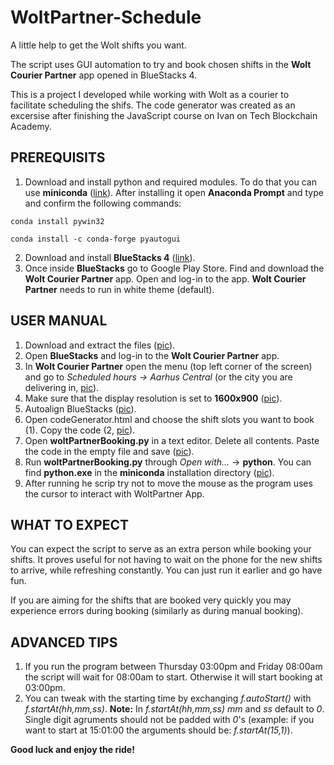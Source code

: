 # WoltPartner-Schedule
A little help to get the Wolt shifts you want.

The script uses GUI automation to try and book chosen shifts in the **Wolt Courier Partner** app opened in BlueStacks 4.

This is a project I developed while working with Wolt as a courier to facilitate scheduling the shifs.
The code generator was created as an excersise after finishing the JavaScript course on Ivan on Tech Blockchain Academy.

<h2>PREREQUISITS</h2>

  1. Download and install python and required modules. To do that you can use **miniconda**
  (<a href="https://docs.conda.io/en/latest/miniconda.html">link<a>). After installing it open <b>Anaconda Prompt</b> and type and confirm the following commands:

  <code>conda install pywin32</code>

  <code>conda install -c conda-forge pyautogui</code>

  2. Download and install **BlueStacks 4** (<a href="https://www.bluestacks.com/download.html">link</a>).
  3. Once inside **BlueStacks** go to Google Play Store. Find and download the **Wolt Courier Partner** app. Open and log-in to the app. **Wolt Courier Partner** needs to run in white theme (default).

<h2>USER MANUAL</h2>

  1. Download and extract the files (<a href="https://github.com/lopotras/WoltPartner-Schedule/blob/main/manuals/downloadRepo.png">pic</a>).
  2. Open **BlueStacks** and log-in to the **Wolt Courier Partner** app.
  3. In **Wolt Courier Partner** open the menu (top left corner of the screen) and go to _Scheduled hours -> Aarhus Central_ (or the city you are delivering in, <a href="https://github.com/lopotras/WoltPartner-Schedule/blob/main/manuals/scheduledHours.png">pic</a>).
  4. Make sure that the display resolution is set to **1600x900** (<a href="https://github.com/lopotras/WoltPartner-Schedule/blob/main/manuals/setResolution.png">pic</a>).
  5. Autoalign BlueStacks (<a href="https://github.com/lopotras/WoltPartner-Schedule/blob/main/manuals/autoAlign.png">pic</a>).
  6. Open codeGenerator.html and choose the shift slots you want to book (1). Copy the code (2, <a href="https://github.com/lopotras/WoltPartner-Schedule/blob/main/manuals/codeGenerator.png">pic</a>).
  7. Open **woltPartnerBooking.py** in a text editor. Delete all contents. Paste the code in the empty file and save (<a href="https://github.com/lopotras/WoltPartner-Schedule/blob/main/manuals/pasteCode.png">pic</a>).
  8. Run **woltPartnerBooking.py** through _Open with..._  -> **python**. You can find **python.exe** in the **miniconda** installation directory (<a href="https://github.com/lopotras/WoltPartner-Schedule/blob/main/manuals/python.png">pic</a>).
  9. After running he scrip try not to move the mouse as the program uses the cursor to interact with WoltPartner App.

<h2>WHAT TO EXPECT</h2>

  You can expect the script to serve as an extra person while booking your shifts. It proves useful for not having to wait on the phone for the new shifts to arrive, while refreshing constantly. You can just run it earlier and go have fun.

  If you are aiming for the shifts that are booked very quickly you may experience errors during booking (similarly as during manual booking).

<h2>ADVANCED TIPS</h2>

  1. If you run the program between Thursday 03:00pm and Friday 08:00am the script will wait for 08:00am to start. Otherwise it will start booking at 03:00pm.
  2. You can tweak with the starting time by exchanging _f.autoStart()_ with _f.startAt(hh,mm,ss)_. **Note:** In _f.startAt(hh,mm,ss)_ _mm_ and _ss_ default to _0_. Single digit agruments should not be padded with _0_'s (example: if you want to start at 15:01:00 the arguments should be: _f.startAt(15,1)_).


  **Good luck and enjoy the ride!**
